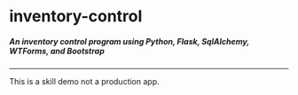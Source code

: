 # inventory-control
##### An inventory control program using **Python**, **Flask**, **SqlAlchemy**, **WTForms**, and **Bootstrap**
---
This is a skill demo not a production app.
